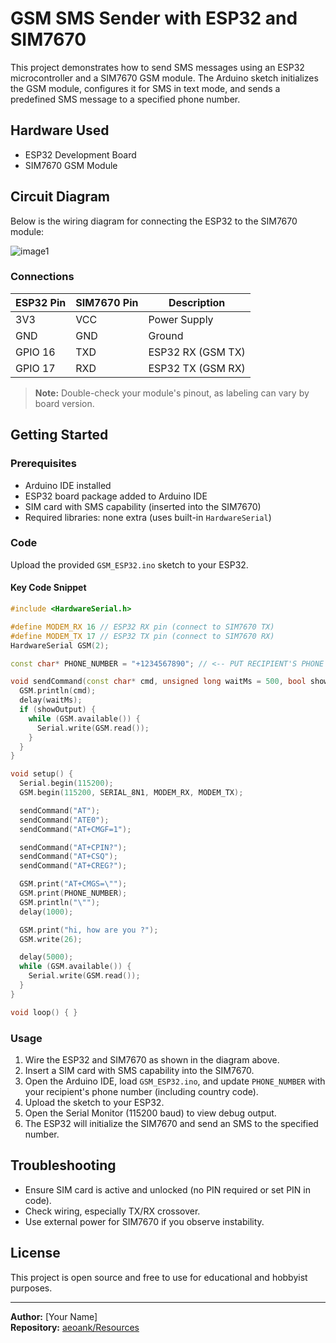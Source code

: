 # GSM SMS Sender with ESP32 and SIM7670

This project demonstrates how to send SMS messages using an ESP32 microcontroller and a SIM7670 GSM module. The Arduino sketch initializes the GSM module, configures it for SMS in text mode, and sends a predefined SMS message to a specified phone number.

## Hardware Used

- ESP32 Development Board
- SIM7670 GSM Module

## Circuit Diagram

Below is the wiring diagram for connecting the ESP32 to the SIM7670 module:

![image1](image1)

### Connections

| ESP32 Pin | SIM7670 Pin | Description           |
|-----------|-------------|-----------------------|
| 3V3       | VCC         | Power Supply          |
| GND       | GND         | Ground                |
| GPIO 16   | TXD         | ESP32 RX (GSM TX)     |
| GPIO 17   | RXD         | ESP32 TX (GSM RX)     |

> **Note:** Double-check your module's pinout, as labeling can vary by board version.

## Getting Started

### Prerequisites

- Arduino IDE installed
- ESP32 board package added to Arduino IDE
- SIM card with SMS capability (inserted into the SIM7670)
- Required libraries: none extra (uses built-in `HardwareSerial`)

### Code

Upload the provided `GSM_ESP32.ino` sketch to your ESP32.

#### Key Code Snippet

```cpp
#include <HardwareSerial.h>

#define MODEM_RX 16 // ESP32 RX pin (connect to SIM7670 TX)
#define MODEM_TX 17 // ESP32 TX pin (connect to SIM7670 RX)
HardwareSerial GSM(2);

const char* PHONE_NUMBER = "+1234567890"; // <-- PUT RECIPIENT'S PHONE NUMBER HERE

void sendCommand(const char* cmd, unsigned long waitMs = 500, bool showOutput = true) {
  GSM.println(cmd);
  delay(waitMs);
  if (showOutput) {
    while (GSM.available()) {
      Serial.write(GSM.read());
    }
  }
}

void setup() {
  Serial.begin(115200);
  GSM.begin(115200, SERIAL_8N1, MODEM_RX, MODEM_TX);

  sendCommand("AT");
  sendCommand("ATE0");
  sendCommand("AT+CMGF=1");

  sendCommand("AT+CPIN?");
  sendCommand("AT+CSQ");
  sendCommand("AT+CREG?");

  GSM.print("AT+CMGS=\"");
  GSM.print(PHONE_NUMBER);
  GSM.println("\"");
  delay(1000);

  GSM.print("hi, how are you ?");
  GSM.write(26);

  delay(5000);
  while (GSM.available()) {
    Serial.write(GSM.read());
  }
}

void loop() { }
```

### Usage

1. Wire the ESP32 and SIM7670 as shown in the diagram above.
2. Insert a SIM card with SMS capability into the SIM7670.
3. Open the Arduino IDE, load `GSM_ESP32.ino`, and update `PHONE_NUMBER` with your recipient's phone number (including country code).
4. Upload the sketch to your ESP32.
5. Open the Serial Monitor (115200 baud) to view debug output.
6. The ESP32 will initialize the SIM7670 and send an SMS to the specified number.

## Troubleshooting

- Ensure SIM card is active and unlocked (no PIN required or set PIN in code).
- Check wiring, especially TX/RX crossover.
- Use external power for SIM7670 if you observe instability.

## License

This project is open source and free to use for educational and hobbyist purposes.

---
**Author:** [Your Name]  
**Repository:** [aeoank/Resources](https://github.com/aeoank/Resources)